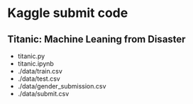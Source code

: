 # Kaggle submit code

## Titanic: Machine Leaning from Disaster

- titanic.py
- titanic.ipynb
- ./data/train.csv
- ./data/test.csv
- ./data/gender_submission.csv
- ./data/submit.csv

